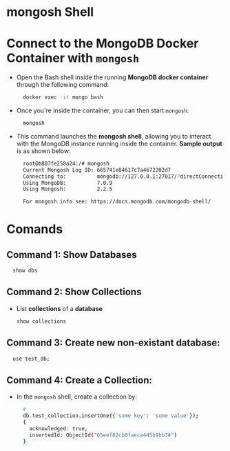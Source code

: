 # mongosh Shell

# Connect to the MongoDB Docker Container with `mongosh`

- Open the Bash shell inside the running **MongoDB docker container** through the following command:
  ```sh
    docker exec -it mongo bash
  ```
- Once you're inside the container, you can then start `mongosh`:
  ```bash
    mongosh
  ```
- This command launches the **mongosh shell**, allowing you to interact with the MongoDB instance running inside the container. **Sample output** is as shown below:

  ```bash
    root@b807fe258a24:/# mongosh
    Current Mongosh Log ID: 665741e84617c7a4672202d7
    Connecting to:          mongodb://127.0.0.1:27017/?directConnection=true&serverSelectionTimeoutMS=2000&appName=mongosh+2.2.5
    Using MongoDB:          7.0.9
    Using Mongosh:          2.2.5

    For mongosh info see: https://docs.mongodb.com/mongodb-shell/
  ```

# Comands

## Command 1: Show Databases

```sh
  show dbs
```

## Command 2: Show Collections

- List **collections** of a **database**

  ```sh
  show collections
  ```

## Command 3: Create new non-existant database:

```sh
  use test_db;
```

## Command 4: Create a Collection:

- In the `mongosh` shell, create a collection by:
  ```sh
    #
    db.test_collection.insertOne({'some key': 'some value'});
    {
      acknowledged: true,
      insertedId: ObjectId("65eef82cb0faece445b9bb74")
    }
  ```
